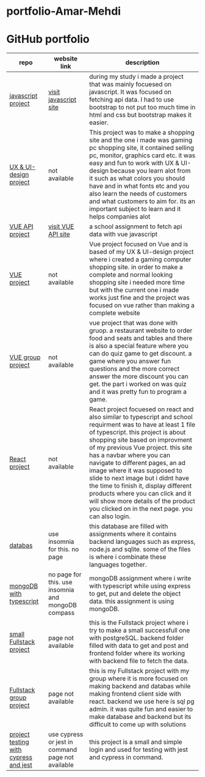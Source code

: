 # portfolio-Amar-Mehdi





# GitHub portfolio




| repo        |  website link  | description |
| ------------- |-------------| -------------| 
|   [javascript project](https://github.com/amariths/javascript-project)    |   [visit javascript site](https://amariths.github.io/javascript-project/)    | during my study i made a project that was mainly focuesed on javascript. It was focused on fetching api data. I had to use bootstrap to not put too much time in html and css but bootstrap makes it easier. |
| [UX & UI-design project](https://github.com/amariths/UX-UI-projekt)     | not available |  This project was to make a shopping site and the one i made was gaming pc shopping site, it contained selling pc, monitor, graphics card etc. it was easy and fun to work with UX & UI-design because you learn alot from it such as what colors you should have and in what fonts etc and you also learn the needs of customers and what customers to aim for. its an important subject to learn and it helps companies alot |
| [VUE API project](https://github.com/amariths/VUE-API-cities) |   [visit VUE API site](https://amariths.github.io/VUE-API-cities/)    |  a school assignment to fetch api data with vue javascript  |
| [VUE project](https://github.com/amariths/Vue-project) | not available      |   Vue project focused on Vue and is based of my UX & UI-design project where i created a gaming computer shopping site. in order to make a complete and normal looking shopping site i needed more time but with the current one i made works just fine and the project was focused on vue rather than making a complete website |
| [VUE group project](https://github.com/amariths/vue-grupp-project) | not available     |   vue project that was done with gruop. a restaurant website to order food and seats and tables and there is also a special feature where you can do quiz game to get discount. a game where you answer fun questions and the more correct answer the more discount you can get. the part i worked on was quiz and it was pretty fun to program a game.  |
| [React project](https://github.com/amariths/React-project) | not available    |  React project focuesed on react and also similar to typescript and school requirment was to have at least 1 file of typescript. this project is about shopping site based on improvment of my previous Vue project. this site has a navbar where you can navigate to different pages, an ad image where it was supposed to slide to next image but i didnt have the time to finish it, display different products where you can click and it will show more details of the product you clicked on in the next page. you can also login. |
| [databas](https://github.com/amariths/databas) | use insomnia for this. no page | this database are filled with assignments where it contains backend languages such as express, node.js and sqlite. some of the files is where i combinate these languages together.|
| [mongoDB with typescript](https://github.com/amariths/mongoDB-with-typescript) |no page for this. use insomnia and mongoDB compass | mongoDB assignment where i write with typescript while using express to get, put and delete the object data. this assignment is using mongoDB. | 
| [small Fullstack project](https://github.com/amariths/Fullstack-App)   |  page not available  | this is the Fullstack project where i try to make a small successfull one with postgreSQL. backend folder filled with data to get and post and frontend folder where its working with backend file to fetch the data. |
| [Fullstack group project](https://github.com/FannyHedman/fullstack-app-grupp9/tree/main)   |  page not available  | this is my Fullstack project with my group where it is more focused on making backend and databas while making frontend client side with react. backend we use here is sql pg admin. it was quite fun and easier to make database and backend but its difficult to come up with solutions |
| [project testing with cypress and jest](https://github.com/amariths/project-testing)   | use cypress or jest in command page not available  | this project is a small and simple login and used for testing with jest and cypress in command. |

